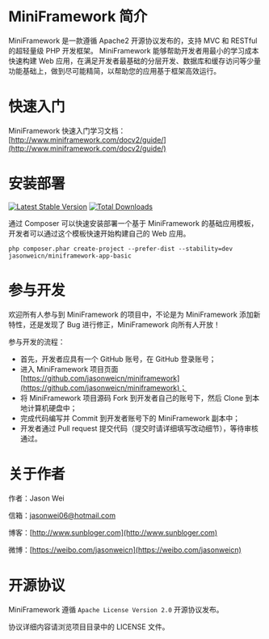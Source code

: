 MiniFramework 简介
====================

MiniFramework 是一款遵循 Apache2 开源协议发布的，支持 MVC 和 RESTful 的超轻量级 PHP 开发框架。
MiniFramework 能够帮助开发者用最小的学习成本快速构建 Web 应用，在满足开发者最基础的分层开发、数据库和缓存访问等少量功能基础上，做到尽可能精简，以帮助您的应用基于框架高效运行。

快速入门
====================

MiniFramework 快速入门学习文档：[http://www.miniframework.com/docv2/guide/](http://www.miniframework.com/docv2/guide/)

安装部署
====================

[![Latest Stable Version](https://img.shields.io/packagist/v/jasonweicn/miniframework.svg)](https://packagist.org/packages/jasonweicn/miniframework)
[![Total Downloads](https://img.shields.io/packagist/dt/jasonweicn/miniframework.svg)](https://packagist.org/packages/jasonweicn/miniframework)

通过 Composer 可以快速安装部署一个基于 MiniFramework 的基础应用模板，开发者可以通过这个模板快速开始构建自己的 Web 应用。

```
php composer.phar create-project --prefer-dist --stability=dev jasonweicn/miniframework-app-basic
```

参与开发
====================

欢迎所有人参与到 MiniFramework 的项目中，不论是为 MiniFramework 添加新特性，还是发现了 Bug 进行修正，MiniFramework 向所有人开放！

参与开发的流程：

* 首先，开发者应具有一个 GitHub 账号，在 GitHub 登录账号；
* 进入 MiniFramework 项目页面 [https://github.com/jasonweicn/miniframework](https://github.com/jasonweicn/miniframework)；
* 将 MiniFramework 项目源码 Fork 到开发者自己的账号下，然后 Clone 到本地计算机硬盘中；
* 完成代码编写并 Commit 到开发者账号下的 MiniFramework 副本中；
* 开发者通过 Pull request 提交代码（提交时请详细填写改动细节），等待审核通过。

关于作者
====================

作者：Jason Wei

信箱：jasonwei06@hotmail.com

博客：[http://www.sunbloger.com](http://www.sunbloger.com)

微博：[https://weibo.com/jasonweicn](https://weibo.com/jasonweicn)

开源协议
====================

MiniFramework 遵循 `Apache License Version 2.0` 开源协议发布。

协议详细内容请浏览项目目录中的 LICENSE 文件。
